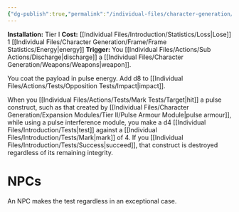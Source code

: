 ```yaml
---
{"dg-publish":true,"permalink":"/individual-files/character-generation/expansion-modules/tier-i/pulse-interference-module/"}
---
```


**Installation:** Tier I
**Cost:** [[Individual Files/Introduction/Statistics/Loss\|Lose]] 1 [[Individual Files/Character Generation/Frame/Frame Statistics/Energy\|energy]]
**Trigger:** You [[Individual Files/Actions/Sub Actions/Discharge\|discharge]] a [[Individual Files/Character Generation/Weapons/Weapons\|weapon]].

You coat the payload in pulse energy. Add d8 to [[Individual Files/Actions/Tests/Opposition Tests/Impact\|impact]].

When you [[Individual Files/Actions/Tests/Mark Tests/Target\|hit]] a pulse construct, such as that created by [[Individual Files/Character Generation/Expansion Modules/Tier II/Pulse Armour Module\|pulse armour]], while using a pulse interference module, you make a d4 [[Individual Files/Introduction/Tests\|test]] against a [[Individual Files/Introduction/Tests/Mark\|mark]] of 4. If you [[Individual Files/Introduction/Tests/Success\|succeed]], that construct is destroyed regardless of its remaining integrity.

# NPCs
An NPC makes the test regardless in an exceptional case.